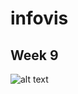 # infovis
## Week 9
![alt text](https://github.com/tprada/infovis/blob/master/MMWeek9.png "Grafico Semana 9")

